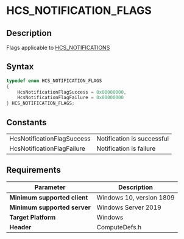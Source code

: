 # HCS_NOTIFICATION_FLAGS

## Description

Flags applicable to [HCS_NOTIFICATIONS](./HCS_NOTIFICATIONS.md)

## Syntax

```cpp
typedef enum HCS_NOTIFICATION_FLAGS
{
    HcsNotificationFlagSuccess = 0x00000000,
    HcsNotificationFlagFailure = 0x80000000
} HCS_NOTIFICATION_FLAGS;
```

## Constants

|||
|---|---|
|HcsNotificationFlagSuccess|Notification is successful|
|HcsNotificationFlagFailure|Notification is failure|


## Requirements

|Parameter     |Description|
|---|---|
| **Minimum supported client** | Windows 10, version 1809 |
| **Minimum supported server** | Windows Server 2019 |
| **Target Platform** | Windows |
| **Header** | ComputeDefs.h |
